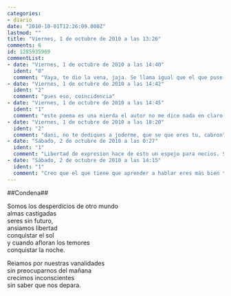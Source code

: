 ```yaml
---
categories:
- diario
date: "2010-10-01T12:26:09.000Z"
lastmod: ""
title: "Viernes, 1 de octubre de 2010 a las 13:26"
comments: 6
id: 1285935969
commentList:
- date: "Viernes, 1 de octubre de 2010 a las 14:40"
  ident: "0"
  comment: "Vaya, te dio la vena, jaja. Se llama igual que el que puse el 20 de septiembre: Condena. Qué coincidencia xD"
- date: "Viernes, 1 de octubre de 2010 a las 14:42"
  ident: "2"
  comment: "pues eso, coincidencia"
- date: "Viernes, 1 de octubre de 2010 a las 14:45"
  ident: "1"
  comment: "este poema es una mierda el autor no me dice nada en claro y deja las cosas sin finalizar creo que tendria que aprender ha a hablar"
- date: "Viernes, 1 de octubre de 2010 a las 18:20"
  ident: "2"
  comment: "dani, no te dediques a joderme, que se que eres tu, cabron"
- date: "Sábado, 2 de octubre de 2010 a las 0:27"
  ident: "1"
  comment: "Libertad de expresion hace de esto un espejo para necios. Si no se sabe quien eres tu critica carece de valor.\n\nEl mal anonimo es indiferente, el bien anonimo heroico"
- date: "Sábado, 2 de octubre de 2010 a las 14:15"
  ident: "1"
  comment: "Creo que el que tiene que aprender a hablar eres más bien tú, porque te expresas como el culo. Así que no te metas tanto con el autor y mira a ver tus fallos, que son cojonudos. Para criticar deberías saber algo sobre el asunto, y de escribir no parece que sepas mucho. ;)"
---
```


##Condena##  
  
Somos los desperdicios de otro mundo  
almas castigadas  
seres sin futuro,  
ansiamos libertad  
conquistar el sol  
y cuando afloran los temores  
conquistar la noche.  
  
Reiamos por nuestras vanalidades  
sin preocuparnos del mañana  
crecimos inconscientes  
sin saber que nos depara.